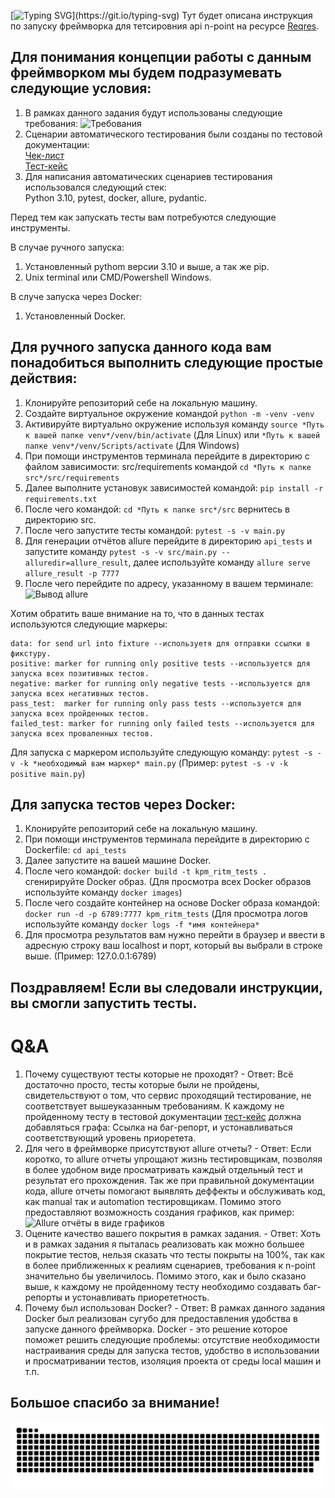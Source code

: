 [![Typing SVG](https://readme-typing-svg.demolab.com?font=Fira+Code&weight=200&size=25&pause=1000&color=59F71D&random=false&width=435&lines=%D0%97%D0%B4%D1%80%D0%B0%D0%B2%D1%81%D1%82%D0%B2%D1%83%D0%B9%D1%82%D0%B5+%D0%BA%D0%BE%D0%BC%D0%BF%D0%B0%D0%BD%D0%B8%D1%8F+%D0%9A%D0%9F%D0%9C+%D0%A0%D0%B8%D1%82%D0%BC.;%D0%94%D0%B0%D0%B2%D0%B0%D0%B9%D1%82%D0%B5+%D0%BD%D0%B0%D1%87%D0%BD%D1%91%D0%BC!)](https://git.io/typing-svg)  
Тут будет описана инструкция по запуску фреймворка для тетсировния api n-point на ресурсе [Reqres](https://reqres.in/).  

Для понимания концепции работы с данным фреймворком мы будем подразумевать следующие условия:  
---
1. В рамках данного задания будут использованы следующие требования:
   ![Требования](https://github.com/Kana0o0/KPM_ritm/assets/139481206/3efaa4e4-6c59-49eb-97cc-755182155710)
2. Сценарии автоматического тестирования были созданы по тестовой документации:  
  [Чек-лист](https://docs.google.com/spreadsheets/d/1ozZea071lL9hmZbpYWRQqxy4_KhU0EoAO8cmyBbSPEg/edit?usp=sharing)  
  [Тест-кейс](https://docs.google.com/spreadsheets/d/1nG9Ti-l57cv1kVvqg79XrtEDJ-oon6sSFqIPj4fLv24/edit?usp=sharing)  
3. Для написания автоматических сценариев тестирования использовался следующий стек:  
  Python 3.10, pytest, docker, allure, pydantic.

Перед тем как запускать тесты вам потребуются следующие инструменты.  

В случае ручного запуска:
1. Установленный pythom версии 3.10 и выше, а так же pip.
2. Unix terminal или CMD/Powershell Windows.

В случе запуска через Docker:  
1. Установленный Docker.  

Для ручного запуска данного кода вам понадобиться выполнить следующие простые действия:  
---
1. Клонируйте репозиторий себе на локальную машину.
2. Создайте виртуальное окружение командой `python -m -venv -venv`
3. Активируйте виртуально окружение используя команду `source *Путь к вашей папке venv*/venv/bin/activate` (Для Linux) или `*Путь к вашей папке venv*/venv/Scripts/activate` (Для Windows)
4. При помощи инструментов терминала перейдите в директорию с файлом зависимости: src/requirements командой `cd *Путь к папке src*/src/requirements`
5. Далее выполните установук зависимостей командой: `pip install -r requirements.txt`
6. После чего командой: `cd *Путь к папке src*/src` вернитесь в директорию src.
7. После чего запустите тесты командой: `pytest -s -v main.py`
8. Для генерации отчётов allure перейдите в директорию `api_tests` и запустите команду `pytest -s -v src/main.py --alluredir=allure_result`, далее используйте команду `allure serve allure_result -p 7777`
9. После чего перейдите по адресу, указанному в вашем терминале:
  ![Вывод allure](https://github.com/Kana0o0/KPM_ritm/assets/139481206/03983757-e21c-4d9b-b6d3-70ee62338121)


Хотим обратить ваше внимание на то, что в данных тестах используются следующие маркеры:  

    data: for send url into fixture --используетя для отправки ссылки в фикстуру.  
    positive: marker for running only positive tests --используется для запуска всех позитивных тестов.  
    negative: marker for running only negative tests --используется для запуска всех негативных тестов.  
    pass_test:  marker for running only pass tests --используется для запуска всех пройденных тестов.  
    failed_test: marker for running only failed tests --используется для запуска всех проваленных тестов.  
    
Для запуска с маркером используйте следующую команду: `pytest -s -v -k *необходимый вам маркер* main.py` (Пример: `pytest -s -v -k positive main.py`)  

Для запуска тестов через Docker:  
---  
1. Клонируйте репозиторий себе на локальную машину.
2. При помощи инструментов терминала перейдите в директорию с Dockerfile: `cd api_tests`
3. Далее запустите на вашей машине Docker.
4. После чего командой: `docker build -t kpm_ritm_tests .` сгенирируйте Docker образ. (Для просмотра всех Docker образов используйте команду `docker images`)
5. После чего создайте контейнер на основе Docker образа командой: `docker run -d -p 6789:7777 kpm_ritm_tests` (Для просмотра логов используйте команду `docker logs -f *имя контейнера*`
6. Для просмотра результатов вам нужно перейти в браузер и ввести в адресную строку ваш localhost и порт, который вы выбрали в строке выше. (Пример: 127.0.0.1:6789)  

Поздравляем! Если вы следовали инструкции, вы смогли запустить тесты.   
---  

# Q&A

1. Почему существуют тесты которые не проходят? - Ответ: Всё достаточно просто, тесты которые были не пройдены, свидетельствуют о том, что сервис проходящий тестирование, не соответствует вышеуказанным требованиям. К каждому не пройденному тесту в тестовой документации [тест-кейс](https://docs.google.com/spreadsheets/d/1nG9Ti-l57cv1kVvqg79XrtEDJ-oon6sSFqIPj4fLv24/edit?usp=sharing) должна добавляться графа: Ссылка на баг-репорт, и устонавливаться соответствующий уровень приоретета.
2. Для чего в фреймворке присутствуют allure отчеты? - Ответ: Если коротко, то allure отчеты упрощают жизнь тестировщикам, позволяя в более удобном виде просматривать каждый отдельный тест и результат его прохождения. Так же при правильной документации кода, allure отчеты помогают выявлять деффекты и обслуживать код, как manual так и automation тестировщикам. Помимо этого предоставляют возможность создания графиков, как пример:
   ![Allure отчёты в виде графиков](https://github.com/Kana0o0/KPM_ritm/assets/139481206/10db7a47-8b0a-430c-86b8-e5b8a9265d64)
3. Оцените качество вашего покрытия в рамках задания. - Ответ: Хоть и в рамках задания я пыталась реализовать как можно большее покрытие тестов, нельзя сказать что тесты покрыты на 100%, так как в более приближенных к реалиям сценариев, требования к n-point значительно бы увеличилось. Помимо этого, как и было сказано выше, к каждому не пройденному тесту необходимо создавать баг-репорты и устонавливать приорететность.
4. Почему был использован Docker? - Ответ: В рамках данного задания Docker был реализован сугубо для предоставления удобства в запуске данного фреймворка. Docker - это решение которое поможет решить следующие проблемы: отсутствие необходимости настраивания среды для запуска тестов, удобство в использовании и просматривании тестов, изоляция проекта от среды local машин и т.п.

Большое спасибо за внимание!  
---  

![Snake animation](https://github.com/Kana0o0/Kana0o0/blob/output/github-contribution-grid-snake.svg)

